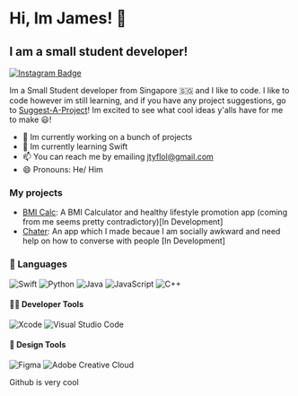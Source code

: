 

<!--
**Jame-s-wift/Jame-s-wift** is a ✨ _special_ ✨ repository because its `README.md` (this file) appears on your GitHub profile.

Here are some ideas to get you started:

- 🔭 I’m currently working on ...
- 🌱 I’m currently learning ...
- 👯 I’m looking to collaborate on ...
- 🤔 I’m looking for help with ...
- 💬 Ask me about ...
- 📫 How to reach me: ...
- 😄 Pronouns: ...
- ⚡ Fun fact: ...
-->

# Hi, Im James! 👋
## I am a small student developer!

[![Instagram Badge](https://img.shields.io/badge/Instagram-jame__s.ss-blue)](http://instagram.com/jame_s.ss/)

Im a Small Student developer from Singapore 🇸🇬 and I like to code. I like to code however im still learning, and if you have any project suggestions, go to [Suggest-A-Project](https://github.com/Jame-s-wift/Suggest-A-Project)! Im excited to see what cool ideas y'alls have for me to make 😃!

- 🔭 Im currently working on a bunch of projects
- 🌱 Im currently learning Swift
- 📫 You can reach me by emailing jtyflol@gmail.com
- 😄 Pronouns: He/ Him 

### My projects
- [BMI Calc](https://github.com/Jame-s-wift/BMI-Calc): A BMI Calculator and healthy lifestyle promotion app (coming from me seems pretty contradictory)[In Development]
- [Chater](https://github.com/Jame-s-wift/Chater): An app which I made becaue I am socially awkward and need help on how to converse with people [In Development]

### 💬 Languages
![Swift](https://img.shields.io/badge/-Swift-FA7343?style=for-the-badge&logo=swift&logoColor=white)
![Python](https://img.shields.io/badge/-Python-3776AB?style=for-the-badge&logo=python&logoColor=white)
![Java](https://img.shields.io/badge/-Java-007396?style=for-the-badge&logo=java&logoColor=white)
![JavaScript](https://img.shields.io/badge/-JavaScript-F7DF1E?style=for-the-badge&logo=javascript&logoColor=white)
![C++](https://img.shields.io/badge/-C%2B%2B-00599C?style=for-the-badge&logo=cplusplus&logoColor=white)

#### 👨‍💻 Developer Tools
![Xcode](https://img.shields.io/badge/-Xcode-1575F9?style=for-the-badge&logo=xcode&logoColor=white)
![Visual Studio Code](https://img.shields.io/badge/-Visual%20Studio%20Code-007ACC?style=for-the-badge&logo=visual-studio-code&logoColor=white)

#### 🎨 Design Tools
![Figma](https://img.shields.io/badge/-Figma-F24E1E?style=for-the-badge&logo=figma&logoColor=white)
![Adobe Creative Cloud](https://img.shields.io/badge/-Adobe%20Creative%20Cloud-DA1F26?style=for-the-badge&logo=adobe-creative-cloud&logoColor=white)

Github is very cool
